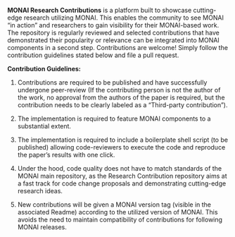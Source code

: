 **MONAI Research Contributions** is a platform built to showcase cutting-edge research utilizing MONAI. This enables the community to see MONAI “in action” and  researchers to gain visibility for their MONAI-based work. The repository is regularly reviewed and selected contributions that have demonstrated their popularity or relevance can be integrated into MONAI components in a second step. Contributions are welcome! Simply follow the contribution guidelines stated below and file a pull request.

**Contribution Guidelines:**

1. Contributions are required to be published and have successfully undergone peer-review (If the contributing person is not the author of the work, no approval from the authors of the paper is required, but the contribution needs to be clearly labeled as a “Third-party contribution”). 

2. The implementation is required to feature MONAI components to a substantial extent. 
 
3. The implementation is required to include a boilerplate shell script (to be published) allowing code-reviewers to execute the code and reproduce the paper’s results with one click.

4. Under the hood, code quality does not have to match standards of the MONAI main repository, as the Research Contribution repository aims at a fast track for code change proposals and demonstrating cutting-edge research ideas. 

5. New contributions will be given a MONAI version tag (visible in the associated Readme) according to the utilized version of MONAI. This avoids the need to maintain compatibility of contributions for following MONAI releases.
